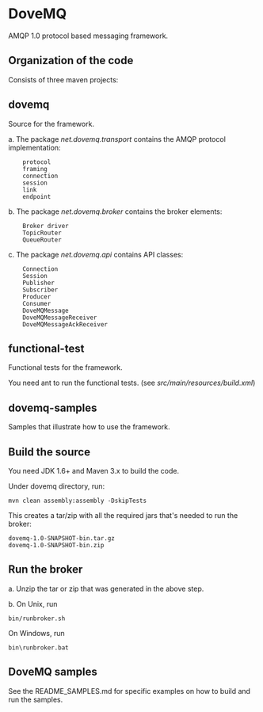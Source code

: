 DoveMQ
======

AMQP 1.0 protocol based messaging framework.

Organization of the code
------------------------

Consists of three maven projects:

**dovemq**
----------

Source for the framework.

  a. The package *net.dovemq.transport* contains the AMQP protocol implementation:

        protocol
        framing
        connection
        session
        link
        endpoint

  b. The package *net.dovemq.broker* contains the broker elements:

        Broker driver
        TopicRouter
        QueueRouter

  c. The package *net.dovemq.api* contains API classes:

        Connection
        Session
        Publisher
        Subscriber
        Producer
        Consumer
        DoveMQMessage
        DoveMQMessageReceiver
        DoveMQMessageAckReceiver

**functional-test**
-------------------

Functional tests for the framework.

  You need ant to run the functional tests.
  (see *src/main/resources/build.xml*)

**dovemq-samples**
------------------

Samples that illustrate how to use the framework.

Build the source
----------------

You need JDK 1.6+ and Maven 3.x to build the code.

Under dovemq directory, run:

    mvn clean assembly:assembly -DskipTests

This creates a tar/zip with all the required jars that's needed to run the broker:

    dovemq-1.0-SNAPSHOT-bin.tar.gz
    dovemq-1.0-SNAPSHOT-bin.zip

Run the broker
--------------

a. Unzip the tar or zip that was generated in the above step.

b. On Unix, run

    bin/runbroker.sh

  On Windows, run
  
    bin\runbroker.bat

DoveMQ samples
--------------

See the README_SAMPLES.md for specific examples on how to build and run the samples.
